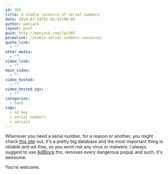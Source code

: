 ```yaml
---
id: 365
title: A stable resource of serial numbers
date: 2014-07-24T01:01:47+00:00
author: pwnjack
layout: post
guid: http://pwnjack.com/?p=365
permalink: /stable-serial-numbers-resource/
quote_link:
  - ""
other_media:
  - ""
video_link:
  - ""
main_video:
  - ""
video_hosted:
  - ""
video_hosted_ogv:
  - ""
categories:
  - hack
tags:
  - cd key
  - serial numbers
  - serials
---
```

Whenever you need a serial number, for a reason or another, you might check <a href="http://serials.ws" title="Serials WS" target="_blank">this site</a> out, it's a pretty big database and the most important thing is reliable and ad-free, so you wont risk any virus or malwere. I always suggest to use <a href="https://adblockplus.org" title="AdBlock" target="_blank">AdBlock</a> tho, removes every dangerous popup and such, it's awesome.

You're welcome.